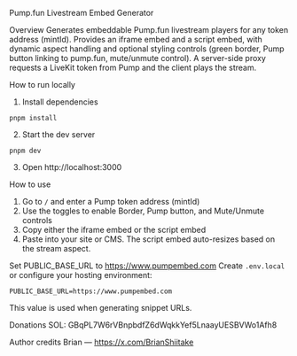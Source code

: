 Pump.fun Livestream Embed Generator

Overview
Generates embeddable Pump.fun livestream players for any token address (mintId). Provides an iframe embed and a script embed, with dynamic aspect handling and optional styling controls (green border, Pump button linking to pump.fun, mute/unmute control). A server-side proxy requests a LiveKit token from Pump and the client plays the stream.

How to run locally
1) Install dependencies
```
pnpm install
```
2) Start the dev server
```
pnpm dev
```
3) Open http://localhost:3000

How to use
1) Go to `/` and enter a Pump token address (mintId)
2) Use the toggles to enable Border, Pump button, and Mute/Unmute controls
3) Copy either the iframe embed or the script embed
4) Paste into your site or CMS. The script embed auto-resizes based on the stream aspect.

Set PUBLIC_BASE_URL to https://www.pumpembed.com
Create `.env.local` or configure your hosting environment:
```
PUBLIC_BASE_URL=https://www.pumpembed.com
```
This value is used when generating snippet URLs.

Donations
SOL: GBqPL7W6rVBnpbdfZ6dWqkkYef5LnaayUESBVWo1Afh8

Author credits
Brian — https://x.com/BrianShiitake
